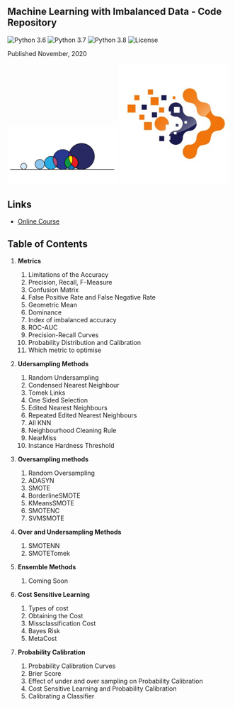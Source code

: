 ﻿## Machine Learning with Imbalanced Data - Code Repository

![Python 3.6](https://img.shields.io/badge/python-3.6-success.svg)
![Python 3.7](https://img.shields.io/badge/python-3.7-success.svg)
![Python 3.8](https://img.shields.io/badge/python-3.8-success.svg)
![License](https://img.shields.io/badge/license-BSD-success.svg)

Published November, 2020

[<img src="./imbalanced_data_logo.png" width="248">](https://www.udemy.com/course/machine-learning-with-imbalanced-data/?referralCode=F30537642DA57D19ED83)  [<img src="./trainindata.png" width="248">](https://www.trainindata.com)

## Links

- [Online Course](https://www.udemy.com/course/machine-learning-with-imbalanced-data/?referralCode=F30537642DA57D19ED83)


## Table of Contents

1. **Metrics**
	1. Limitations of the Accuracy
	2. Precision, Recall, F-Measure
	3. Confusion Matrix
	4. False Positive Rate and False Negative Rate
	5. Geometric Mean
	6. Dominance
	7. Index of imbalanced accuracy
	8. ROC-AUC
	9. Precision-Recall Curves
	10. Probability Distribution and Calibration
	11. Which metric to optimise


2. **Udersampling Methods**
	1. Random Undersampling
	2. Condensed Nearest Neighbour
    3. Tomek Links
    4. One Sided Selection
	5. Edited Nearest Neighbours
	6. Repeated Edited Nearest Neighbours
	7. All KNN
	8. Neighbourhood Cleaning Rule    
	9. NearMiss
	10. Instance Hardness Threshold


3. **Oversampling methods**
	1. Random Oversampling
	2. ADASYN
	3. SMOTE
	4. BorderlineSMOTE
	5. KMeansSMOTE
	6. SMOTENC
	7. SVMSMOTE


4. **Over and Undersampling Methods**
	1. SMOTENN
	2. SMOTETomek


5. **Ensemble Methods**
	1. Coming Soon


6. **Cost Sensitive Learning**
	1. Types of cost
	2. Obtaining the Cost
	3. Missclassification Cost
	4. Bayes Risk
	5. MetaCost

7. **Probability Calibration**
	1. Probability Calibration Curves
	2. Brier Score
	3. Effect of under and over sampling on Probability Calibration
	4. Cost Sensitive Learning and Probability Calibration
	4. Calibrating a Classifier

